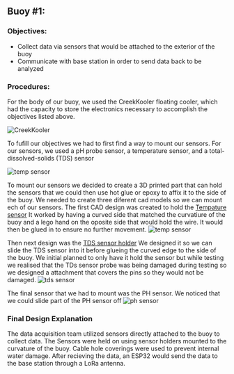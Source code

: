## Buoy #1:
### Objectives:
* Collect data via sensors that would be attached to the exterior of the buoy
* Communicate with base station in order to send data back to be analyzed

### Procedures:
For the body of our buoy, we used the CreekKooler floating cooler, which had the capacity to store the electronics necessary to accomplish the objectives listed above. 

![CreekKooler](https://user-images.githubusercontent.com/70926137/182679093-25eaa8e0-e32a-462e-97bf-209f75be90be.png)

To fufill our objectives we had to first find a way to mount our sensors. For our sensors, we used a pH probe sensor, a temperature sensor, and a total-dissolved-solids (TDS) sensor

 ![temp sensor](https://user-images.githubusercontent.com/70926137/182680225-b472e310-0f4d-4d31-a4b0-945bbe007790.png) 

To mount our sensors we decided to create a 3D printed part that can hold the sensors that we could then use hot glue or epoxy to affix it to the side of the buoy. 
We needed to create three diferent cad models so we can mount ech of our sensors. 
The first CAD design was created to hold the [Tempature sensor](https://cad.onshape.com/documents/50829009a772264103478846/w/c708d828623270150ef75e4e/e/50d666d81c3724e23ea0e39a?renderMode=0&uiState=62ebf43992bb0f3bc595ef23/)
It worked by having a curved side that matched the curvatiure of the buoy and a lego hand on the oposite side that would hold the wire. 
It would then be glued in to ensure no further movement. 
 ![temp sensor](https://user-images.githubusercontent.com/70926137/182680225-b472e310-0f4d-4d31-a4b0-945bbe007790.png) 

Then next design was the [TDS sensor holder](https://cad.onshape.com/documents/0d5282bba14a224c1724f533/w/94f34ff72025ca8cc00cb65f/e/ccd35523a7df853023de6571)
We designed it so we can slide the TDS sensor into it before glueing the curved edge to the side of the buoy.
We initial planned to only have it hold the sensor but while testing we realised that the TDs sensor probe was being damaged during testing so we designed a attachment that covers the pins so they would not be damaged.
![tds sensor](https://user-images.githubusercontent.com/70926137/182680311-7f11f9d8-bcc3-4146-9aea-f16d3ca534b1.png)

The final sensor that we had to mount was the PH sensor. We noticed that we could slide part of the PH sensor off
![ph sensor](https://user-images.githubusercontent.com/70926137/182680141-5dc7bae6-08c7-4c90-97dc-01ce8c73e659.png)

### Final Design Explanation

The data acquisition team utilized sensors directly attached to the buoy to collect data. The Sensors were held on using sensor holders mounted to the curvature of the buoy. Cable hole coverings were used to prevent internal water damage. After recieving the data, an ESP32 would send the data to the base station through a LoRa antenna. 
